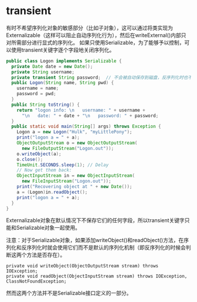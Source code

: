 # transient

有时不希望序列化对象的敏感部分（比如子对象），这可以通过将类实现为Externalizable（这样可以阻止自动序列化行为），然后在writeExternal()内部只对所需部分进行显式的序列化。
如果只使用Serializable，为了能够予以控制，可以使用transient关键字逐个字段地关闭序列化。

```java
public class Logon implements Serializable {
  private Date date = new Date();
  private String username;
  private transient String password;  // 不会被自动保存到磁盘，反序列化时也不会尝试去恢复
  public Logon(String name, String pwd) {
    username = name;
    password = pwd;
  }
  public String toString() {
    return "logon info: \n   username: " + username +
      "\n   date: " + date + "\n   password: " + password;
  }
  public static void main(String[] args) throws Exception {
    Logon a = new Logon("Hulk", "myLittlePony");
    print("logon a = " + a);
    ObjectOutputStream o = new ObjectOutputStream(
      new FileOutputStream("Logon.out"));
    o.writeObject(a);
    o.close();
    TimeUnit.SECONDS.sleep(1); // Delay
    // Now get them back:
    ObjectInputStream in = new ObjectInputStream(
      new FileInputStream("Logon.out"));
    print("Recovering object at " + new Date());
    a = (Logon)in.readObject();
    print("logon a = " + a);
  }
}
```
Externalizable对象在默认情况下不保存它们的任何字段，所以transient关键字只能和Serializable对象一起使用。

注意：对于Serializable对象，如果添加writeObject()和readObject()方法，在序列化和反序列化时就会使用它们而不是默认的序列化机制（即反序列化的时候会判断这两个方法是否存在）。
```
private void writeObject(ObjectOutputStream stream) throws IOException;
private void readObject(ObjectInputStream stream) throws IOException, ClassNotFoundException;
```
然而这两个方法并不是Serializable接口定义的一部分。